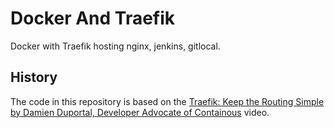 # Docker And Traefik

Docker with Traefik hosting nginx, jenkins, gitlocal.

## History

The code in this repository is based on the
[Traefik: Keep the Routing Simple by Damien Duportal, Developer Advocate of Containous](https://www.youtube.com/watch?v=UEB0SFaCpUY)
video.
